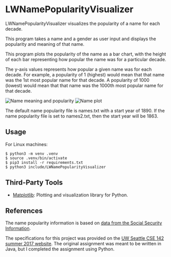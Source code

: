 # LWNamePopularityVisualizer

LWNamePopularityVisualizer visualizes the popularity of a name for each decade.

This program takes a name and a gender as user input and displays the popularity and meaning of
that name.

This program plots the popularity of the name as a bar chart, with the height of each bar
representing how popular the name was for a particular decade.

The y-axis values represents how popular a given name was for each decade. For example, a
popularity of 1 (highest) would mean that that name was the 1st most popular name for that decade.
A popularity of 1000 (lowest) would mean that that name was the 1000th most popular name for that
decade.

![Name meaning and popularity](https://github.com/leeway64/Name-Popularity-Visualizer/blob/master/Examples/Michelle%20name%20meaning%20and%20popularity.jpeg)
![Name plot](https://github.com/leeway64/Name-Popularity-Visualizer/blob/master/Examples/Michelle%20name%20plot.jpeg)


The default name popularity file is names.txt with a start year of 1890. If the name popularity
file is set to names2.txt, then the start year will be 1863.


## Usage

For Linux machines:

```
$ python3 -m venv .venv
$ source .venv/bin/activate
$ pip3 install -r requirements.txt
$ python3 include/LWNamePopularityVisualizer
```


## Third-Party Tools

- [Matplotlib](https://matplotlib.org/): Plotting and visualization library for Python.


## References

The name popularity information is based on
[data from the Social Security Information](https://www.ssa.gov/OACT/babynames/).

The specifications for this project was provided on the
[UW Seattle CSE 142 summer 2017 website](https://courses.cs.washington.edu/courses/cse142/17su/homework.shtml).
The original assignment was meant to be written in Java, but I completed the assignment using Python.
